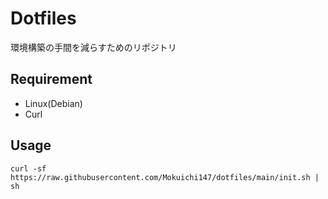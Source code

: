 # Dotfiles
環境構築の手間を減らすためのリポジトリ

## Requirement

- Linux(Debian)
- Curl

## Usage

```
curl -sf https://raw.githubusercontent.com/Mokuichi147/dotfiles/main/init.sh | sh
```
